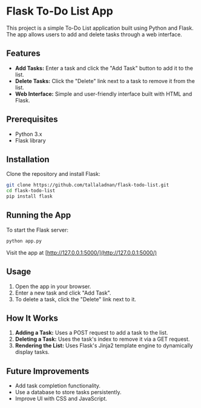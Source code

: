 # Flask To-Do List App

This project is a simple To-Do List application built using Python and Flask. The app allows users to add and delete tasks through a web interface.

## Features

* **Add Tasks:** Enter a task and click the "Add Task" button to add it to the list.
* **Delete Tasks:** Click the "Delete" link next to a task to remove it from the list.
* **Web Interface:** Simple and user-friendly interface built with HTML and Flask.

## Prerequisites

* Python 3.x
* Flask library

## Installation

Clone the repository and install Flask:

```bash
git clone https://github.com/tallaladnan/flask-todo-list.git
cd flask-todo-list
pip install flask
```

## Running the App

To start the Flask server:

```bash
python app.py
```

Visit the app at [http://127.0.0.1:5000/](http://127.0.0.1:5000/)

## Usage

1. Open the app in your browser.
2. Enter a new task and click "Add Task".
3. To delete a task, click the "Delete" link next to it.

## How It Works

1. **Adding a Task:** Uses a POST request to add a task to the list.
2. **Deleting a Task:** Uses the task's index to remove it via a GET request.
3. **Rendering the List:** Uses Flask's Jinja2 template engine to dynamically display tasks.

## Future Improvements

* Add task completion functionality.
* Use a database to store tasks persistently.
* Improve UI with CSS and JavaScript.

